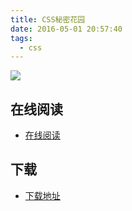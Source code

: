 ```yaml
---
title: CSS秘密花园
date: 2016-05-01 20:57:40
tags:
  - css
---
```


![](http://box.kancloud.cn/cover_2015-10-01_560cded027fb_800x1068.jpg?imageMogr2/thumbnail/173x231!/interlace/1/quality/100)

<!--more-->

## 在线阅读 ##

+ [在线阅读](http://www.kancloud.cn/wizardforcel/css-secrets)

## 下载 ##

+ [下载地址](http://www.kancloud.cn/wizardforcel/css-secrets)

